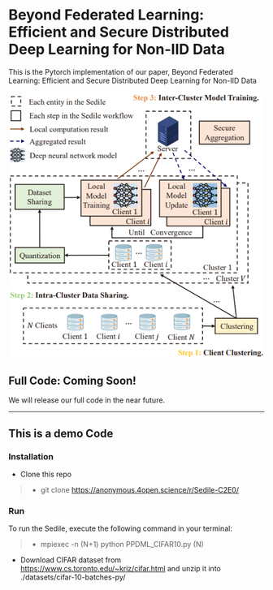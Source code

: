 # Beyond Federated Learning: Efficient and Secure Distributed Deep Learning for Non-IID Data
This is the Pytorch implementation of our paper, Beyond Federated Learning: Efficient and Secure Distributed Deep Learning for Non-IID Data

<div align=center><img src=./img/Sedile.png></div>

## Full Code: Coming Soon!
We will release our full code in the near future.

----

## This is a demo Code
### Installation
- Clone this repo
> - git clone https://anonymous.4open.science/r/Sedile-C2E0/


### Run

To run the Sedile, execute the following command in your terminal:
> - mpiexec -n (N+1) python PPDML_CIFAR10.py (N)

- Download CIFAR dataset from https://www.cs.toronto.edu/~kriz/cifar.html and unzip it into ./datasets/cifar-10-batches-py/
